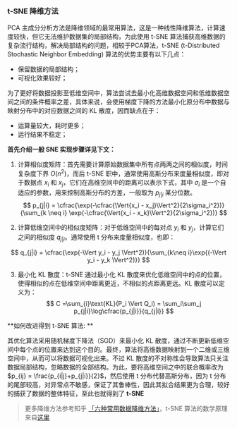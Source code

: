 ### t-SNE 降维方法

PCA 主成分分析方法是降维领域的最常用算法，这是一种线性降维算法，计算速度较快，但它无法维护数据集的局部结构，为此使用 t-SNE 算法捕获高维数据的复杂流行结构，解决局部结构的问题，相较于PCA算法，t-SNE (t-Distributed Stochastic Neighbor Embedding) 算法的优势主要有以下几点：

- 保留数据的局部结构；
- 可视化效果较好；

为了更好将数据投影至低维空间中，算法尝试去最小化高维数据空间和低维数据空间之间的条件概率之差，具体来说，会使用梯度下降的方法最小化原分布中数据与映射分布中的对应数据之间的 KL 散度，因而缺点在于：

- 运算量较大，耗时更多；
- 运行结果不稳定；



**首先介绍一般 SNE 实现步骤详见下文：**

1. 计算相似度矩阵：首先需要计算原始数据集中所有点两两之间的相似度，时间复杂度下界 $O(n^2)$，而后 t-SNE 职中，通常使用高斯分布来度量相似度，即对于数据点 $x_i$ 和 $x_j$，它们在高维空间中的距离可以表示下式，其中 $\sigma_i$ 是一个自适应的参数，用来控制高斯分布的方差，一般取为 $p_{j|i}$ 某分位数。
   $$
   p_{j|i} = \cfrac{\exp(-\cfrac{\Vert{x_i - x_j}\Vert^2}{2\sigma_i^2})}{\sum_{k \neq i} \exp(-\cfrac{\Vert{x_i - x_k}\Vert^2}{2\sigma_i^2})}
   $$
   
2. 计算低维空间中的相似度矩阵：对于低维空间中的每对点 $y_i$ 和 $y_j$，计算它们之间的相似度 $q_{j|i}$。通常使用 t 分布来度量相似度，也即：

$$
q_{j|i} = \cfrac{\exp(-\Vert y_i - y_j \Vert^2)}{\sum_{k\neq i}\exp{(-\Vert y_i - y_k \Vert^2)}}
$$



3. 最小化 KL 散度：t-SNE 通过最小化 KL 散度来优化低维空间中的点的位置，使得相似的点在低维空间中距离更近，不相似的点距离更远。KL 散度可以定义为：
   $$
   C =\sum_{i}\text{KL}(P_i \Vert Q_i) = \sum_i\sum_j p_{j|i}\log\cfrac{p_{j|i}}{q_{j|i}}
   $$

**如何改进得到 t-SNE 算法: **

其优化算法采用随机梯度下降法（SGD）来最小化 KL 散度，通过不断更新低维空间中每个点的位置来达到这个目的。最终，算法将高维数据映射到一个二维或三维空间中，从而可以将数据可视化出来。不过 KL 散度的不对称性会导致算法只关注数据局部结构，忽略数据的全部结构。为此，要将高维空间之中的联合概率改为 $p_{ij} = \frac{p_{i|j}+p_{j|i}}{2}$，然后使用 t 分布代替高斯分布，因为 t 分布的尾部较高，对异常点不敏感，保证了其鲁棒性，因此其拟合结果更为合理，较好的捕获了数据的整体特征，至此也就得到了 **t-SNE**



> 更多降维方法参考知乎 [「六种常用数据降维方法」](https://zhuanlan.zhihu.com/p/159285110)，t-SNE 算法的数学原理来自[这里](https://blog.csdn.net/sinat_20177327/article/details/80298645)